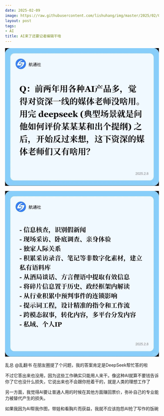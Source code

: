 ```yaml
---
date: 2025-02-09
image: https://raw.githubusercontent.com/lishuhang/img/master/2025/02/09/11.jpg
layout: post
tags:
- AI
title: AI来了还要记者编辑干啥
---
```


![](https://raw.githubusercontent.com/lishuhang/img/master/2025/02/09/11.jpg)

![](https://raw.githubusercontent.com/lishuhang/img/master/2025/02/09/02.jpg)

乱总 @乱翻书 在朋友圈提了个问题，我的答案肯定是DeepSeek帮忙答的啦

不过它答出来也没用，因为这些工作确实只能用人来干。像这种AI就算不要钱告诉你了它也没什么损失，它说出来也不会跟你抢着干的，就是人类的理想工作了

另一方面，我觉得AI要让普通人用的时候在其他方面赚回票价，弥补自己的专业能力被替代产生的损失。

如果我因为AI帮我作图，带娃和看胸片而获益，我就不应该抱怨AI抢了写作的饭碗